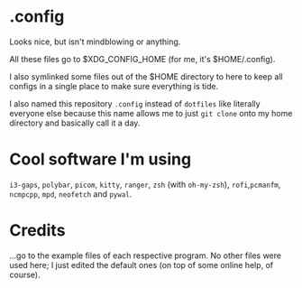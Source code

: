 # .config
Looks nice, but isn't mindblowing or anything.

All these files go to $XDG_CONFIG_HOME (for me, it's $HOME/.config).

I also symlinked some files out of the $HOME directory to here to keep all configs in a single place to make sure everything is tide.


I also named this repository `.config` instead of `dotfiles` like literally everyone else because this name allows me to just `git clone` onto my home directory and basically call it a day.


# Cool software I'm using
`i3-gaps`, `polybar`, `picom`, `kitty`, `ranger`, `zsh` (with `oh-my-zsh`), `rofi`,`pcmanfm`, `ncmpcpp`, `mpd`, `neofetch` and `pywal`.


# Credits
...go to the example files of each respective program. No other files were used here; I just edited the default ones (on top of some online help, of course).
